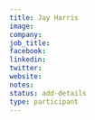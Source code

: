 ```yaml
---
title: Jay Harris
image:
company:
job_title:
facebook:
linkedin:
twitter:
website:
notes:
status: add-details
type: participant
---
```


<!-- put more details about participant here -->